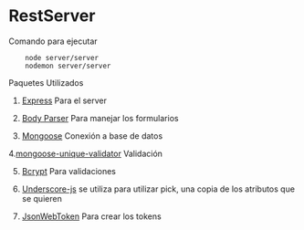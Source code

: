 # RestServer

Comando para ejecutar

```
    node server/server
    nodemon server/server
```

Paquetes Utilizados

1. [Express](https://www.npmjs.com/package/express) Para el server

2. [Body Parser](https://www.npmjs.com/package/body-parser) Para manejar los formularios

3. [Mongoose](https://www.npmjs.com/package/mongoose) Conexión a base de datos

4.[mongoose-unique-validator](https://www.npmjs.com/package/mongoose-unique-validator) Validación

5. [Bcrypt](https://www.npmjs.com/package/bcrypt) Para validaciones

6. [Underscore-js](https://underscorejs.org/) se utiliza para utilizar pick, una copia de los atributos que se quieren

7. [JsonWebToken](https://www.npmjs.com/package/jsonwebtoken) Para crear los tokens
